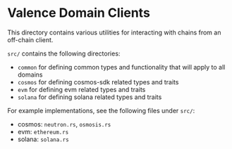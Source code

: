 # Valence Domain Clients

This directory contains various utilities for interacting with chains from an off-chain client.

`src/` contains the following directories:
- `common` for defining common types and functionality that will apply to all domains
- `cosmos` for defining cosmos-sdk related types and traits
- `evm` for defining evm related types and traits
- `solana` for defining solana related types and traits

For example implementations, see the following files under `src/`:
- cosmos: `neutron.rs`, `osmosis.rs`
- evm: `ethereum.rs`
- solana: `solana.rs`
